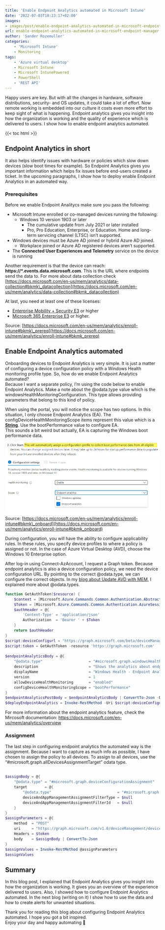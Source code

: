 ```yaml
---
title: 'Enable Endpoint Analytics automated in Microsoft Intune'
date: '2022-07-03T10:23:17+02:00'
images:
- images/post/enable-endpoint-analytics-automated-in-microsoft-endpoint-manager/measure-band.jpeg
url: enable-endpoint-analytics-automated-in-microsoft-endpoint-manager
author: 'Sander Rozemuller'
categories:
    - 'Microsoft Intune'
    - Monitoring
tags:
    - 'Azure virtual desktop'
    - Microsoft Intune
    - Microsoft IntunePowered
    - PowerShell
    - 'REST API'
---
```


Happy users are key. But with all the changes in hardware, software distributions, security- and OS updates, it could take a lot of effort. Now remote working is embedded into our culture it costs even more effort to keep sight of what is happening. Endpoint analytics gives you insight into how the organization is working and the quality of experience which is delivered to users. I show how to enable endpoint analytics automated.

{{< toc html >}}

## Endpoint Analytics in short

It also helps identify issues with hardware or policies which slow down devices (slow boot times for example). So Endpoint Analytics gives you important information which helps fix issues before end-users created a ticket. In the upcoming paragraphs, I show how to deploy enable Endpoint Analytics in an automated way.

### Prerequisites

Before we enable Endpoint Analitycs make sure you pass the following:

- Microsoft Intune enrolled or co-managed devices running the following:
    - Windows 10 version 1903 or later
        - The cumulative update from July 2021 or later installed
        - Pro, Pro Education, Enterprise, or Education. Home and long-term servicing channel (LTSC) isn’t supported.
- Windows devices must be Azure AD joined or hybrid Azure AD joined.
    - Workplace joined or Azure AD registered devices aren’t supported.
- The **Connected User Experiences and Telemetry** service on the device is running

Another requirement is that the device can reach: **https://\*.events.data.microsoft.com**. This is the URL where endpoints send the data to. For more about data collection check [https://docs.microsoft.com/en-us/mem/analytics/data-collection#bkmk\_datacollection](https://docs.microsoft.com/en-us/mem/analytics/data-collection#bkmk_datacollection)

At last, you need at least one of these licenses:

- [Enterprise Mobility + Security E3](https://www.microsoftvolumelicensing.com/ProductResults.aspx?doc=Product%20Terms,OST&fid=51) or higher
- [Microsoft 365 Enterprise E3](https://www.microsoft.com/en-us/microsoft-365/enterprise?rtc=1) or higher.[](https://docs.microsoft.com/en-us/mem/analytics/enroll-intune#endpoint-analytics-permissions)

Source: [https://docs.microsoft.com/en-us/mem/analytics/enroll-intune#bkmk\_prereq](https://docs.microsoft.com/en-us/mem/analytics/enroll-intune#bkmk_prereq)

## Enable Endpoint Analytics automated

Onboarding devices to Endpoint Analytics is very simple. It is just a matter of configuring a device configuration policy with a Windows Health monitoring profile type. So, how do we enable Endpoint Analytics automated?   
Because I want a separate policy, I’m using the code below to enable Endpoint Analytics. Make a note about the @odata.type value which is the windowsHealthMonitoringConfiguration. This type allows providing parameters that belong to this kind of policy.

When using the portal, you will notice the scope has two options. In this situation, I only choose Endpoint Analytics (EA). The configDeviceHealthMonitoringScope items represent this value which is a **<span style="text-decoration: underline;">String</span>**. Use the bootPerformance value to configure EA.   
This sounds a bit weird but actually, EA is capturing the Windows boot performance data.

![boot-performance-data](boot-performance-data.png)
![mem-endpoint-analytics](mem-endpoint-analytics.png)
Source: [https://docs.microsoft.com/en-us/mem/analytics/enroll-intune#bkmk\_onboard](https://docs.microsoft.com/en-us/mem/analytics/enroll-intune#bkmk_onboard)

During configuration, you will have the ability to configure applicability rules. In these rules, you specify device profiles to where a policy is assigned or not. In the case of Azure Virtual Desktop (AVD), choose the Windows 10 Enterprise option.

After log-in using Connect-AzAccount, I request a Graph token. Because endpoint analytics is also a device configuration policy, we need the device configuration URL. By pointing to the correct @odata.type, we can configure the correct objects. In my [blog about Update AVD with MEM](https://www.rozemuller.com/manage-windows-updates-for-avd-using-micrcosoft-endpoint-manager/#odata-types), I explained more about @odata.types.

```powershell
function GetAuthToken($resource) {
    $context = [Microsoft.Azure.Commands.Common.Authentication.Abstractions.AzureRmProfileProvider]::Instance.Profile.DefaultContext
    $Token = [Microsoft.Azure.Commands.Common.Authentication.AzureSession]::Instance.AuthenticationFactory.Authenticate($context.Account, $context.Environment, $context.Tenant.Id.ToString(), $null, [Microsoft.Azure.Commands.Common.Authentication.ShowDialog]::Never, $null, $resource).AccessToken
    $authHeader = @{
        'Content-Type' = 'application/json'
        Authorization  = 'Bearer ' + $Token
    }
    return $authHeader
}
$script:deviceConfigurl = "https://graph.microsoft.com/beta/deviceManagement/deviceConfigurations"
$script:token = GetAuthToken -resource 'https://graph.microsoft.com'

$endpointAnalyticsBody = @{
    "@odata.type"                     = "#microsoft.graph.windowsHealthMonitoringConfiguration"
    description                       = "Shows the analytics about endpoints"
    displayName                       = "Windows Health - Endpoint Analytics"
    version                           = 1
    allowDeviceHealthMonitoring       = "enabled"
    configDeviceHealthMonitoringScope = "bootPerformance"
}
$endpointAnalyticsPostBody = $endpointAnalyticsBody | ConvertTo-Json -Depth 3
$deployEndpointAnalytics = Invoke-RestMethod -Uri $script:deviceConfigurl -Method POST -Headers $script:token -Body $endpointAnalyticsPostBody
```

For more information about the endpoint analytics feature, check the Mircosoft documentation: <https://docs.microsoft.com/en-us/mem/analytics/overview>

### Assignment

The last step in configuring endpoint analytics the automated way is the assignment. Because I want to capture as much info as possible, I have chosen to assign the policy to all devices. To assign to all devices, use the “#microsoft.graph.allDevicesAssignmentTarget” odata type.

```powershell

$assignBody = @{
    "@odata.type" = "#microsoft.graph.deviceConfigurationAssignment"
    target        = @{
        "@odata.type"                              = "#microsoft.graph.allDevicesAssignmentTarget"
        deviceAndAppManagementAssignmentFilterType = $null
        deviceAndAppManagementAssignmentFilterId   = $null
    }
}
$assignParameters = @{
    method  = "POST"
    uri     = "https://graph.microsoft.com/v1.0/deviceManagement/deviceConfigurations/{0}/assignments" -f $deployEndpointAnalytics.id
    Headers = $token
    body    = $assignBody | ConvertTo-Json
}
$assignValues = Invoke-RestMethod @assignParameters
$assignValues
```

## Summary

In this blog post, I explained that Endpoint Analytics gives you insight into how the organization is working. It gives you an overview of the experience delivered to users. Also, I showed how to configure Endpoint Analytics automated. In the next blog (writing on it) I show how to use the data and how to create alerts for unwanted situations.

Thank you for reading this blog about configuring Endpoint Analytics automated. I hope you got a bit inspired.   
Enjoy your day and happy automating 👋